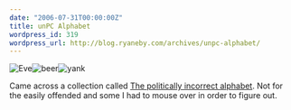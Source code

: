 ```yaml
---
date: "2006-07-31T00:00:00Z"
title: unPC Alphabet
wordpress_id: 319
wordpress_url: http://blog.ryaneby.com/archives/unpc-alphabet/
---
```

<img src="http://blog.ryaneby.com/stuff/eve.gif" alt="Eve" /><img src="http://blog.ryaneby.com/stuff/beer.gif" alt="beer" /><img src="http://blog.ryaneby.com/stuff/yank-man.gif" alt="yank" />

Came across a collection called <a href="http://better-together.co.uk/index.html">The politically incorrect alphabet</a>. Not for the easily offended and some I had to mouse over in order to figure out.
